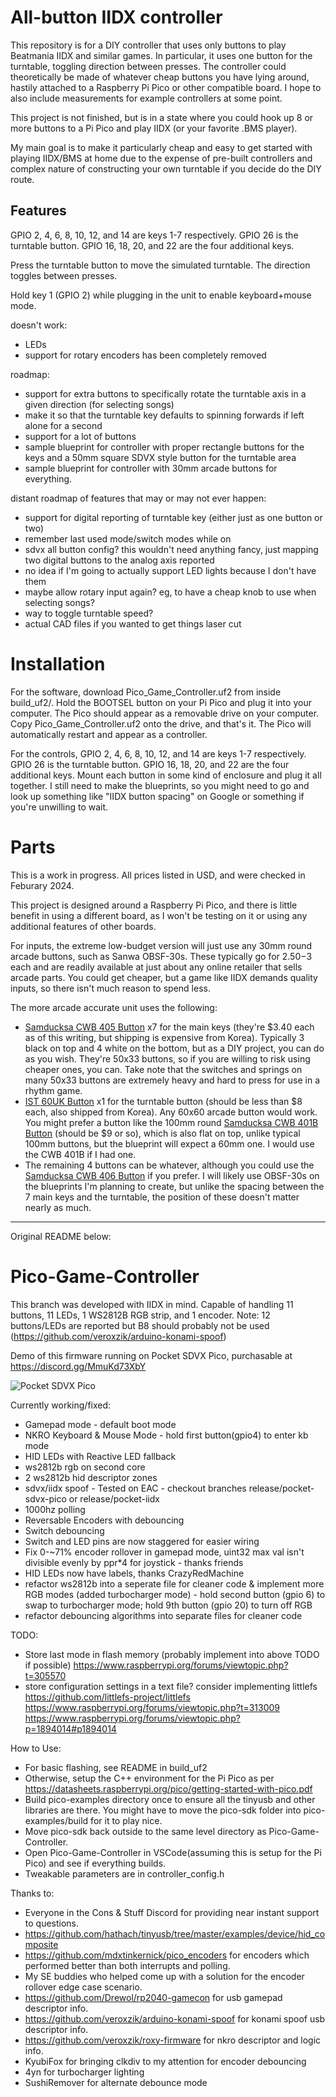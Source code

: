 # All-button IIDX controller

This repository is for a DIY controller that uses only buttons to play Beatmania IIDX and similar games. In particular, it uses one button for the turntable, toggling direction between presses. The controller could theoretically be made of whatever cheap buttons you have lying around, hastily attached to a Raspberry Pi Pico or other compatible board. I hope to also include measurements for example controllers at some point.

This project is not finished, but is in a state where you could hook up 8 or more buttons to a Pi Pico and play IIDX (or your favorite .BMS player).

My main goal is to make it particularly cheap and easy to get started with playing IIDX/BMS at home due to the expense of pre-built controllers and complex nature of constructing your own turntable if you decide do the DIY route.

## Features

GPIO 2, 4, 6, 8, 10, 12, and 14 are keys 1-7 respectively. GPIO 26 is the turntable button. GPIO 16, 18, 20, and 22 are the four additional keys.

Press the turntable button to move the simulated turntable. The direction toggles between presses.

Hold key 1 (GPIO 2) while plugging in the unit to enable keyboard+mouse mode.

doesn't work:

- LEDs
- support for rotary encoders has been completely removed

roadmap:

- support for extra buttons to specifically rotate the turntable axis in a given direction (for selecting songs)
- make it so that the turntable key defaults to spinning forwards if left alone for a second
- support for a lot of buttons
- sample blueprint for controller with proper rectangle buttons for the keys and a 50mm square SDVX style button for the turntable area
- sample blueprint for controller with 30mm arcade buttons for everything.

distant roadmap of features that may or may not ever happen:

- support for digital reporting of turntable key (either just as one button or two)
- remember last used mode/switch modes while on
- sdvx all button config? this wouldn't need anything fancy, just mapping two digital buttons to the analog axis reported
- no idea if I'm going to actually support LED lights because I don't have them
- maybe allow rotary input again? eg, to have a cheap knob to use when selecting songs?
- way to toggle turntable speed?
- actual CAD files if you wanted to get things laser cut

# Installation

For the software, download Pico_Game_Controller.uf2 from inside build_uf2/. Hold the BOOTSEL button on your Pi Pico and plug it into your computer. The Pico should appear as a removable drive on your computer. Copy Pico_Game_Controller.uf2 onto the drive, and that's it. The Pico will automatically restart and appear as a controller.

For the controls, GPIO 2, 4, 6, 8, 10, 12, and 14 are keys 1-7 respectively. GPIO 26 is the turntable button. GPIO 16, 18, 20, and 22 are the four additional keys. Mount each button in some kind of enclosure and plug it all together. I still need to make the blueprints, so you might need to go and look up something like "IIDX button spacing" on Google or something if you're unwilling to wait. 

# Parts

This is a work in progress. All prices listed in USD, and were checked in Feburary 2024.

This project is designed around a Raspberry Pi Pico, and there is little benefit in using a different board, as I won't be testing on it or using any additional features of other boards. 

For inputs, the extreme low-budget version will just use any 30mm round arcade buttons, such as Sanwa OBSF-30s. These typically go for $2.50-$3 each and are readily available at just about any online retailer that sells arcade parts. You could get cheaper, but a game like IIDX demands quality inputs, so there isn't much reason to spend less.

The more arcade accurate unit uses the following:

- [Samducksa CWB 405 Button](https://www.us.istmall.co.kr/Product/Detail/view/pid/71/cid/164) x7 for the main keys (they're $3.40 each as of this writing, but shipping is expensive from Korea). Typically 3 black on top and 4 white on the bottom, but as a DIY project, you can do as you wish. They're 50x33 buttons, so if you are willing to risk using cheaper ones, you can. Take note that the switches and springs on many 50x33 buttons are extremely heavy and hard to press for use in a rhythm game.
- [IST 60UK Button](https://www.us.istmall.co.kr/Product/Detail/view/pid/67/cid/161) x1 for the turntable button (should be less than $8 each, also shipped from Korea). Any 60x60 arcade button would work. You might prefer a button like the 100mm round [Samducksa CWB 401B Button](https://www.us.istmall.co.kr/Product/Detail/view/pid/111/cid/161) (should be $9 or so), which is also flat on top, unlike typical 100mm buttons, but the blueprint will expect a 60mm one. I would use the CWB 401B if I had one.
- The remaining 4 buttons can be whatever, although you could use the [Samducksa CWB 406 Button](https://www.us.istmall.co.kr/Product/Detail/view/pid/72/cid/164) if you prefer. I will likely use OBSF-30s on the blueprints I'm planning to create, but unlike the spacing between the 7 main keys and the turntable, the position of these doesn't matter nearly as much.


---

Original README below:

# Pico-Game-Controller

This branch was developed with IIDX in mind. Capable of handling 11 buttons, 11 LEDs, 1 WS2812B RGB strip, and 1 encoder. Note: 12 buttons/LEDs are reported but B8 should probably not be used (https://github.com/veroxzik/arduino-konami-spoof)

Demo of this firmware running on Pocket SDVX Pico, purchasable at https://discord.gg/MmuKd73XbY

![Pocket SDVX Pico](demo.gif)

Currently working/fixed:

- Gamepad mode - default boot mode
- NKRO Keyboard & Mouse Mode - hold first button(gpio4) to enter kb mode
- HID LEDs with Reactive LED fallback
- ws2812b rgb on second core
- 2 ws2812b hid descriptor zones
- sdvx/iidx spoof - Tested on EAC - checkout branches release/pocket-sdvx-pico or release/pocket-iidx
- 1000hz polling
- Reversable Encoders with debouncing
- Switch debouncing
- Switch and LED pins are now staggered for easier wiring
- Fix 0-~71% encoder rollover in gamepad mode, uint32 max val isn't divisible evenly by ppr\*4 for joystick - thanks friends
- HID LEDs now have labels, thanks CrazyRedMachine
- refactor ws2812b into a seperate file for cleaner code & implement more RGB modes (added turbocharger mode) - hold second button (gpio 6) to swap to turbocharger mode; hold 9th button (gpio 20) to turn off RGB
- refactor debouncing algorithms into separate files for cleaner code

TODO:

- Store last mode in flash memory (probably implement into above TODO if possible) https://www.raspberrypi.org/forums/viewtopic.php?t=305570
- store configuration settings in a text file? consider implementing littlefs https://github.com/littlefs-project/littlefs https://www.raspberrypi.org/forums/viewtopic.php?t=313009 https://www.raspberrypi.org/forums/viewtopic.php?p=1894014#p1894014

How to Use:

- For basic flashing, see README in build_uf2
- Otherwise, setup the C++ environment for the Pi Pico as per https://datasheets.raspberrypi.org/pico/getting-started-with-pico.pdf
- Build pico-examples directory once to ensure all the tinyusb and other libraries are there. You might have to move the pico-sdk folder into pico-examples/build for it to play nice.
- Move pico-sdk back outside to the same level directory as Pico-Game-Controller.
- Open Pico-Game-Controller in VSCode(assuming this is setup for the Pi Pico) and see if everything builds.
- Tweakable parameters are in controller_config.h

Thanks to:

- Everyone in the Cons & Stuff Discord for providing near instant support to questions.
- https://github.com/hathach/tinyusb/tree/master/examples/device/hid_composite
- https://github.com/mdxtinkernick/pico_encoders for encoders which performed better than both interrupts and polling.
- My SE buddies who helped come up with a solution for the encoder rollover edge case scenario.
- https://github.com/Drewol/rp2040-gamecon for usb gamepad descriptor info.
- https://github.com/veroxzik/arduino-konami-spoof for konami spoof usb descriptor info.
- https://github.com/veroxzik/roxy-firmware for nkro descriptor and logic info.
- KyubiFox for bringing clkdiv to my attention for encoder debouncing
- 4yn for turbocharger lighting
- SushiRemover for alternate debounce mode

